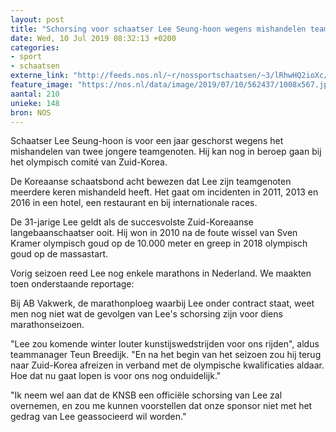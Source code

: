 ```yaml
---
layout: post
title: "Schorsing voor schaatser Lee Seung-hoon wegens mishandelen teamgenoten"
date: Wed, 10 Jul 2019 08:32:13 +0200
categories: 
- sport 
- schaatsen 
externe_link: "http://feeds.nos.nl/~r/nossportschaatsen/~3/lRhwHQ2ioXc/2292827"
feature_image: "https://nos.nl/data/image/2019/07/10/562437/1008x567.jpg"
aantal: 210
unieke: 148
bron: NOS
---
```


<p>Schaatser Lee Seung-hoon is voor een jaar geschorst wegens het mishandelen van twee jongere teamgenoten. Hij kan nog in beroep gaan bij het olympisch comité van Zuid-Korea.</p>
<p>De Koreaanse schaatsbond acht bewezen dat Lee zijn teamgenoten meerdere keren mishandeld heeft. Het gaat om incidenten in 2011, 2013 en 2016 in een hotel, een restaurant en bij internationale races.</p>
<p>De 31-jarige Lee geldt als de succesvolste Zuid-Koreaanse langebaanschaatser ooit. Hij won in 2010 na de foute wissel van Sven Kramer olympisch goud op de 10.000 meter en greep in 2018 olympisch goud op de massastart.</p>
<p>Vorig seizoen reed Lee nog enkele marathons in Nederland. We maakten toen onderstaande reportage:</p>
<p>Bij AB Vakwerk, de marathonploeg waarbij Lee onder contract staat, weet men nog niet wat de gevolgen van Lee's schorsing zijn voor diens marathonseizoen.</p>
<p>"Lee zou komende winter louter kunstijswedstrijden voor ons rijden", aldus teammanager Teun Breedijk. "En na het begin van het seizoen zou hij terug naar Zuid-Korea afreizen in verband met de olympische kwalificaties aldaar. Hoe dat nu gaat lopen is voor ons nog onduidelijk."</p>
<p>"Ik neem wel aan dat de KNSB een officiële schorsing van Lee zal overnemen, en zou me kunnen voorstellen dat onze sponsor niet met het gedrag van Lee geassocieerd wil worden."</p><img src="http://feeds.feedburner.com/~r/nossportschaatsen/~4/lRhwHQ2ioXc" height="1" width="1" alt=""/>
